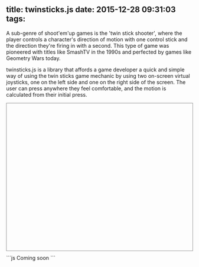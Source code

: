 title: twinsticks.js
date: 2015-12-28 09:31:03
tags:
---
A sub-genre of shoot'em'up games is the 'twin stick shooter', where the player controls a character's direction of motion with one control stick and the direction they're firing in with a second. This type of game was pioneered with titles like SmashTV in the 1990s and perfected by games like Geometry Wars today.

twinsticks.js is a library that affords a game developer a quick and simple way of using the twin sticks game mechanic by using two on-screen virtual joysticks, one on the left side and one on the right side of the screen. The user can press anywhere they feel comfortable, and the motion is calculated from their initial press.
<!-- more -->
<div id="game" style="position: relative; width: 100%; height: 400px; border: 1px solid #888; margin: 10px 0;">

<canvas id="stage" width=100 height=100 style="position: absolute; top:0px; left:0px; bottom:0; right:0;"></canvas>
<canvas id="controller" width=100 height=100 style="position: absolute; top:0px; left:0px; bottom:0; right:0;"></canvas>

<div id="inputLeft" style="position:absolute; top:0;left:0;bottom:0;right:50%;"></div>
<div id="inputRight" style="position:absolute; top:0;left:50%;bottom:0;right:0;"></div>

</div>
<script src="/js/hammer.js"></script>
<script src="/code/twinsticks.js"></script>
```js
Coming soon
```